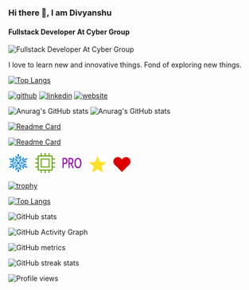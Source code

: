 ### Hi there 👋, I am Divyanshu
#### Fullstack Developer At Cyber Group
![Fullstack Developer At Cyber Group](https://pbs.twimg.com/profile_images/1317146823614636034/kmqfXDkP_400x400.jpg)

I love to learn new and innovative things. Fond of exploring new things.

[![Top Langs](https://github-readme-stats.vercel.app/api/top-langs/?username=thealoneshadow)](https://github.com/anuraghazra/github-readme-stats)



[<img src='https://cdn.jsdelivr.net/npm/simple-icons@3.0.1/icons/github.svg' alt='github' height='40'>](https://github.com/https://github.com/thealoneshadow)  [<img src='https://cdn.jsdelivr.net/npm/simple-icons@3.0.1/icons/linkedin.svg' alt='linkedin' height='40'>](https://www.linkedin.com/in/https://www.linkedin.com/in/divyanshu-goyal-934705182//)  [<img src='https://cdn.jsdelivr.net/npm/simple-icons@3.0.1/icons/icloud.svg' alt='website' height='40'>](http://aloneshadow.me)  



![Anurag's GitHub stats](https://github-readme-stats.vercel.app/api?username=thealoneshadow&hide=contribs,prs)
![Anurag's GitHub stats](https://github-readme-stats.vercel.app/api?username=thealoneshadow&count_private=true)

[![Readme Card](https://github-readme-stats.vercel.app/api/pin/?username=thealoneshadow&repo=Harry-Potter-cloak-in-python)](https://github.com/thealoneshadow/Harry-Potter-cloak-in-python)

[![Readme Card](https://github-readme-stats.vercel.app/api/pin/?username=thealoneshadow&repo=netflix-clone)](https://github.com/thealoneshadow/netflix-clone)


<a href='https://archiveprogram.github.com/'><img src='https://raw.githubusercontent.com/acervenky/animated-github-badges/master/assets/acbadge.gif' width='40' height='40'></a> <a href='https://docs.github.com/en/developers'><img src='https://raw.githubusercontent.com/acervenky/animated-github-badges/master/assets/devbadge.gif' width='40' height='40'></a> <a href='https://github.com/pricing'><img src='https://raw.githubusercontent.com/acervenky/animated-github-badges/master/assets/pro.gif' width='40' height='40'></a> <a href='https://stars.github.com/'><img src='https://raw.githubusercontent.com/acervenky/animated-github-badges/master/assets/starbadge.gif' width='35' height='35'></a> <a href='https://docs.github.com/en/github/supporting-the-open-source-community-with-github-sponsors'><img src='https://raw.githubusercontent.com/acervenky/animated-github-badges/master/assets/sponsorbadge.gif' width='35' height='35'></a> 

[![trophy](https://github-profile-trophy.vercel.app/?username=https://github.com/thealoneshadow)](https://github.com/ryo-ma/github-profile-trophy)

[![Top Langs](https://github-readme-stats.vercel.app/api/top-langs/?username=https://github.com/thealoneshadow)](https://github.com/anuraghazra/github-readme-stats)

![GitHub stats](https://github-readme-stats.vercel.app/api?username=https://github.com/thealoneshadow&show_icons=true&count_private=true)  

![GitHub Activity Graph](https://activity-graph.herokuapp.com/graph?username=https://github.com/thealoneshadow)  

![GitHub metrics](https://metrics.lecoq.io/https://github.com/thealoneshadow)  

![GitHub streak stats](https://github-readme-streak-stats.herokuapp.com/?user=https://github.com/thealoneshadow)  

![Profile views](https://gpvc.arturio.dev/https://github.com/thealoneshadow) 

